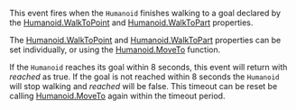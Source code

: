 This event fires when the `Humanoid` finishes walking to a goal declared by the [Humanoid.WalkToPoint](https://developer.roblox.com/api-reference/property/Humanoid/WalkToPoint) and [Humanoid.WalkToPart](https://developer.roblox.com/api-reference/property/Humanoid/WalkToPart) properties.

The [Humanoid.WalkToPoint](https://developer.roblox.com/api-reference/property/Humanoid/WalkToPoint) and [Humanoid.WalkToPart](https://developer.roblox.com/api-reference/property/Humanoid/WalkToPart) properties can be set individually, or using the [Humanoid.MoveTo](https://developer.roblox.com/api-reference/function/Humanoid/MoveTo) function.

If the `Humanoid` reaches its goal within 8 seconds, this event will return with *reached* as true. If the goal is not reached within 8 seconds the `Humanoid` will stop walking and *reached* will be false. This timeout can be reset be calling [Humanoid.MoveTo](https://developer.roblox.com/api-reference/function/Humanoid/MoveTo) again within the timeout period.